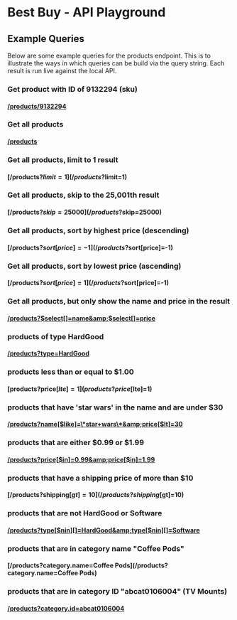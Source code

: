 
<link rel="stylesheet" href="/css/darcula.css">
<script src="/highlight.pack.js"></script>
<script src="/libs/superagent/superagent.js"></script>

# Best Buy - API Playground

## Example Queries
Below are some example queries for the products endpoint. This is to illustrate the ways in which queries can be build via the query string. Each result is run live against the local API.

### Get product with ID of 9132294 (sku)
#### [/products/9132294](/products/9132294)

### Get all products
#### [/products](/products)

### Get all products, limit to 1 result
#### [/products?$limit=1](/products?$limit=1)

### Get all products, skip to the 25,001th result
#### [/products?$skip=25000](/products?$skip=25000)

### Get all products, sort by highest price (descending)
#### [/products?$sort[price]=-1](/products?$sort[price]=-1)

### Get all products, sort by lowest price (ascending)
#### [/products?$sort[price]=1](/products?$sort[price]=-1)

### Get all products, but only show the name and price in the result
#### [/products?$select[]=name&amp;$select[]=price](/products?$select[]=name&amp;$select[]=price)

### products of type HardGood
#### [/products?type=HardGood](/products?type=HardGood)

### products less than or equal to $1.00
#### [products?price[$lte]=1](products?price[$lte]=1)

### products that have 'star wars' in the name and are under $30
#### [/products?name[$like]=\*star+wars\*&amp;price[$lt]=30](/products?name[$like]=*star+wars*&amp;price[$lt]=30)

### products that are either $0.99 or $1.99
#### [/products?price[$in]=0.99&amp;price[$in]=1.99](/products?price[$in]=0.99&amp;price[$in]=1.99)

### products that have a shipping price of more than $10
#### [/products?shipping[$gt]=10](/products?shipping[$gt]=10)

### products that are not HardGood or Software
#### [/products?type[$nin][]=HardGood&amp;type[$nin][]=Software](/products?type[$nin][]=HardGood&amp;type[$nin][]=Software)

### products that are in category name "Coffee Pods"
#### [/products?category.name=Coffee Pods](/products?category.name=Coffee Pods)

### products that are in category ID "abcat0106004" (TV Mounts)
#### [/products?category.id=abcat0106004](/products?category.id=abcat0106004)

<script src="process.js"></script>
